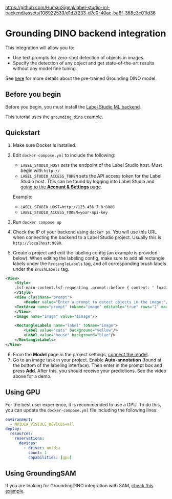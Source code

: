 <!--
---
title: Zero-shot object detection and image segmentation with Grounding DINO
type: guide
tier: all
order: 15
hide_menu: true
hide_frontmatter_title: true
meta_title: Image segmentation in Label Studio using a Grounding DINO backend
meta_description: Label Studio tutorial for using Grounding DINO for zero-shot object detection in images
categories:
    - Computer Vision
    - Image Annotation
    - Object Detection
    - Grounding DINO
image: "/tutorials/grounding-dino.png"
---
-->

https://github.com/HumanSignal/label-studio-ml-backend/assets/106922533/d1d2f233-d7c0-40ac-ba6f-368c3c01fd36


# Grounding DINO backend integration

This integration will allow you to:

* Use text prompts for zero-shot detection of objects in images.
* Specify the detection of any object and get state-of-the-art results without any model fine tuning.

See [here](https://github.com/IDEA-Research/GroundingDINO) for more details about the pre-trained Grounding DINO model. 

## Before you begin

Before you begin, you must install the [Label Studio ML backend](https://github.com/HumanSignal/label-studio-ml-backend?tab=readme-ov-file#quickstart). 

This tutorial uses the [`grounding_dino` example](https://github.com/HumanSignal/label-studio-ml-backend/tree/master/label_studio_ml/examples/grounding_dino). 


## Quickstart

1. Make sure Docker is installed.
2. Edit `docker-compose.yml` to include the following:
   * `LABEL_STUDIO_HOST` sets the endpoint of the Label Studio host. Must begin with `http://` 
   * `LABEL_STUDIO_ACCESS_TOKEN` sets the API access token for the Label Studio host. This can be found by logging
  into Label Studio and [going to the **Account & Settings** page](https://labelstud.io/guide/user_account#Access-token). 

    Example:
   - `LABEL_STUDIO_HOST=http://123.456.7.8:8080`
   - `LABEL_STUDIO_ACCESS_TOKEN=your-api-key`

3. Run `docker compose up`
4. Check the IP of your backend using `docker ps`. You will use this URL when connecting the backend to a Label Studio project. Usually this is `http://localhost:9090`.

5. Create a project and edit the labeling config (an example is provided below). When editing the labeling config, make sure to add all rectangle labels under the `RectangleLabels` tag, and all corresponding brush labels under the `BrushLabels` tag.

```xml
<View>
    <Style>
    .lsf-main-content.lsf-requesting .prompt::before { content: ' loading...'; color: #808080; }
    </Style>
    <View className="prompt">
        <Header value="Enter a prompt to detect objects in the image:"/>
    <TextArea name="prompt" toName="image" editable="true" rows="2" maxSubmissions="1" showSubmitButton="true"/>
    </View>
    <Image name="image" value="$image"/>

    <RectangleLabels name="label" toName="image">
        <Label value="cats" background="yellow"/>
        <Label value="house" background="blue"/>
    </RectangleLabels>
</View>
```

6. From the **Model** page in the project settings, [connect the model](https://labelstud.io/guide/ml#Connect-the-model-to-Label-Studio). 
7. Go to an image task in your project. Enable **Auto-annotation** (found at the bottom of the labeling interface). Then enter in the prompt box and press **Add**. After this, you should receive your predictions. See the video above for a demo. 


## Using GPU

For the best user experience, it is recommended to use a GPU. To do this, you can update the `docker-compose.yml` file including the following lines:

```yaml
environment:
  - NVIDIA_VISIBLE_DEVICES=all
deploy:
  resources:
    reservations:
      devices:
        - driver: nvidia
          count: 1
          capabilities: [gpu]
```

## Using GroundingSAM

If you are looking for GroundingDINO integration with SAM, [check this example](https://github.com/HumanSignal/label-studio-ml-backend/tree/master/label_studio_ml/examples/grounding_sam).

